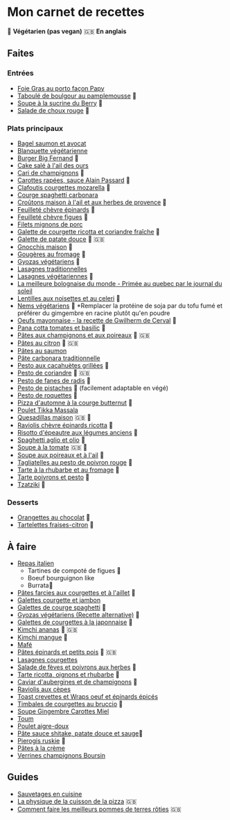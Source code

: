 
# Mon carnet de recettes

:carrot: **Végétarien (pas vegan)**  :gb: **En anglais**

## Faites
### Entrées
- [Foie Gras au porto façon Papy](https://github.com/adrian3d/chef-recipes/blob/master/Recettes/Foie%20gras%20au%20porto%20fa%C3%A7on%20Papy.md)
- [Taboulé de boulgour au pamplemousse](https://www.amandinecooking.com/taboule-de-boulgour-au-pamplemousse.html) :carrot:
- [Soupe à la sucrine du Berry](https://github.com/adrian3d/chef-recipes/blob/master/Recettes/Soupe%20%C3%A0%20la%20sucrine%20du%20Berry.md) :carrot:
- [Salade de choux rouge](https://www.youtube.com/watch?v=r3Gd2CNBmxk&list=PLTuTOLdBdcWEYV0Lo_UtOZVg3x-7Cd2FP&index=12) :carrot:

### Plats principaux
- [Bagel saumon et avocat](https://plaisiretequilibre.wordpress.com/2015/03/04/bagels-saumon-fume-avocat-et-sauce-ciboulette-bataille-food-21/)
- [Blanquette végétarienne](https://www.youtube.com/watch?v=gMnfNY_9kiw)
- [Burger Big Fernand](https://www.mangoandsalt.com/2015/11/06/portobello-burger-gourmet-vegetarien/) :carrot:
- [Cake salé à l'ail des ours](https://www.lacuisinedebernard.com/2021/04/cake-sale-a-lail-des-ours.html)
- [Cari de champignons](https://saveursetexperiences.blogspot.com/2017/07/cari-de-champignons-frais-la-creme-de.html) :carrot:
- [Carottes rapées, sauce Alain Passard](https://www.youtube.com/watch?v=dF0EkGoadtE) :carrot:
- [Clafoutis courgettes mozarella](https://piao.fr/2020/06/clafoutis-de-courgettes-mozzarella/) :carrot:
- [Courge spaghetti carbonara](https://github.com/adrian3d/chef-recipes/blob/master/Recettes/Courge%20spaghetti%20carbonara.md)
- [Croûtons maison à l'ail et aux herbes de provence](https://dubiodansmonbento.com/croutons-maison-a-lail-et-aux-herbes-de-provence/) :carrot:
- [Feuilleté chèvre épinards](https://youtu.be/Uz4iZm4nDPE) :carrot:
- [Feuilleté chèvre figues](https://www.mangoandsalt.com/2019/09/19/feuilletes-chevre-affine-figue-fraiche-miel-de-foret/) :carrot:
- [Filets mignons de porc](https://github.com/adrian3d/chef-recipes/blob/master/Recettes/Filets%20mignon%20de%20porc.md)
- [Galette de courgette ricotta et coriandre fraîche](https://www.lacuisinedujardin.com/recette/galettes-de-courgette-ricotta-et-coriandre-fraiche) :carrot:
- [Galette de patate douce](https://thehappypear.ie/recipes/sweet-potato-fritter/) :carrot: :gb:
- [Gnocchis maison](https://www.cuisineaz.com/recettes/gnocchi-maison-56561.aspx) :carrot:
- [Gougères au fromage](https://youtu.be/jiNsg9XqrrM) :carrot:
- [Gyozas végétariens](https://youcookcuisine.com/recette/gyozas-vegetariens/) :carrot:
- [Lasagnes traditionnelles](https://www.facebook.com/watch/?v=802559823575740)
- [Lasagnes végétariennes](https://twitter.com/EvpokPadding/status/1142034982359228423) :carrot:
- [La meilleure bolognaise du monde - Primée au quebec par le journal du soleil](http://marieestdanssonassiette.blogspot.com/2013/08/sauce-bolognaise-primee-la-meilleure-au.html)
- [Lentilles aux noisettes et au celeri](https://www.laurentmariotte.com/creme-de-lentilles-celeri-et-noisettes/) :carrot:
- [Nems végétariens](https://www.cuisineaz.com/recettes/nems-vegetariens-101320.aspx) :carrot: *Remplacer la protéine de soja par du tofu fumé et préférer du gimgembre en racine plutôt qu'en poudre
- [Oeufs mayonnaise - la recette de Gwilherm de Cerval](https://www.lemonde.fr/les-recettes-du-monde/article/2020/03/06/l-uf-mayonnaise-la-recette-de-gwilherm-de-cerval_6032062_5324493.html) :carrot:
- [Pana cotta tomates et basilic](https://piao.fr/2020/07/une-recette-coloree-et-fraiche-pour-lete-panna-cotta-tomates-basilic/) :carrot:
- [Pâtes aux champignons et aux poireaux](https://youtu.be/H6r65SHkpVs?t=507) 🥕 :gb:
- [Pâtes au citron](https://prettysimplesweet.com/lemon-cilantro-pasta/) :carrot: :gb:
- [Pâtes au saumon](https://youtu.be/z8Yrwb-05Uc)
- [Pâte carbonara traditionnelle](https://youtu.be/99mmYGh7cZ8?t=282)
- [Pesto aux cacahuètes grillées](https://www.marieclaire.fr/cuisine/pates-au-pesto,1194401.asp) :carrot:
- [Pesto de coriandre](https://www.taste.com.au/recipes/coriander-pesto/775c1052-59c9-4121-b605-3f14335747fd) :carrot: :gb:
- [Pesto de fanes de radis](https://www.marmiton.org/recettes/recette_pesto-aux-fanes-de-radis_309981.aspx) :carrot:
- [Pesto de pistaches](https://www.youtube.com/watch?v=pR21oXmG3eI) :carrot: (facilement adaptable en végé)
- [Pesto de roquettes](https://youtu.be/AfVdtItAP_g) :carrot:
- [Pizza d'automne à la courge butternut](https://marinmamacooks.com/2015/11/fall-roasted-vegetable-pizza/) :carrot:
- [Poulet Tikka Massala](https://cuisine-addict.com/poulet-tikka-masala/)
- [Quesadillas maison](https://www.youtube.com/watch?v=ILb86PTrY28) :gb: :carrot:
- [Raviolis chèvre épinards ricotta](https://cahierdegourmandises.fr/raviolis-epinards-ricotta/) :carrot:
- [Risotto d'épeautre aux légumes anciens](https://www.cuisineaz.com/recettes/risotto-d-epeautre-aux-legumes-anciens-et-noisettes-95563.aspx) :carrot:
- [Spaghetti aglio et olio](https://www.mesinspirationsculinaires.com/article-spaghetti-aglio-e-olio-pates-a-lail-et-huile-dolive.html) :carrot:
- [Soupe à la tomate](https://www.youtube.com/watch?v=7BOOIqW9BQ4) :gb: :carrot:
- [Soupe aux poireaux et à l'ail](http://www.lesfoodies.com/val53/recette/soupe-tomates-poireaux-a-lail) :carrot:
- [Tagliatelles au pesto de poivron rouge](https://fr.chatelaine.com/recettes/pates-2/tagliatelles-au-pesto-de-poivron-rouge/) :carrot:
- [Tarte à la rhubarbe et au fromage](https://chicfrigosansfric.com/recettes/cuisiner-rhubarbe-autrement) :carrot:
- [Tarte poivrons et pesto](http://www.lesfoodies.com/titelul/recette/tarte-poivrons-pesto) :carrot:
- [Tzatziki](https://www.papillesetpupilles.fr/2020/06/le-tzatziki-de-cyril-lignac.html/) :carrot:

### Desserts
- [Orangettes au chocolat](https://www.lemonde.fr/les-recettes-du-monde/article/2019/04/05/les-orangettes-au-chocolat-la-recette-facile-d-anne-xiradakis_5446261_5324493.html) :carrot:
- [Tartelettes fraises-citron](https://github.com/adrian3d/chef-recipes/blob/master/Recettes/Tartelettes%20fraises-citron.md) :carrot:

## À faire
- [Repas italien](https://www.youtube.com/watch?v=l5F9WfVRluM)
	- Tartines de compoté de figues 🥕
	- Boeuf bourguignon like
	- Burrata🥕
- [Pâtes farcies aux courgettes et à l'aillet](https://mamscook.com/2016/04/22/pates-farcies-aux-courgettes-et-a-laillet/) :carrot:
- [Galettes courgette et jambon](https://magazine.laruchequiditoui.fr/legumologie/pique-nique-galettes-courgettes/)
- [Galettes de courge spaghetti](https://www.ptitchef.com/recettes/entree/galettes-de-courge-spaghetti-aux-oignons-et-fromage-fid-553177) :carrot:
- [Gyozas végétariens (Recette alternative)](https://biancazapatka.com/en/vegetable-dumplings-vegan-gyoza/) :carrot:
- [Galettes de courgettes à la japonnaise](https://magazine.laruchequiditoui.fr/legumologie/courgette-a-toutes-sauces/galettes-de-courgettes-a-japonaise/) :carrot:
- [Kimchi ananas](https://insaneinthebrine.com/pineapple-kimchi-hotsauce/) :carrot: :gb:
- [Kimchi mangue](https://www.elle.fr/Elle-a-Table/Recettes-de-cuisine/Kimchi-de-mangue-3152044) :carrot:
- [Mafé](https://www.youtube.com/watch?v=9uDte-pIZ48)
- [Pâtes épinards et petits pois](https://www.youtube.com/watch?v=hsmEEXHrzBg) :carrot: :gb:
- [Lasagnes courgettes](https://piao.fr/2020/09/la-recette-du-jour-lasagnes-de-courgettes/)
- [Salade de fèves et poivrons aux herbes](https://www.papillesetpupilles.fr/2010/05/salade-de-feves-et-poivrons-aux-herbes.html/) :carrot:
- [Tarte ricotta, oignons et rhubarbe](https://magazine.laruchequiditoui.fr/la-rhubarbe-a-pile-ou-face/) :carrot:
- [Caviar d'aubergines et de champignons](https://cuisine.land/les-recettes-favotites-de-basanda-and-mummy/8008-recette-caviar-d-aubergine-aux-champignons.html) :carrot:
- [Raviolis aux cèpes](https://www.cuisineactuelle.fr/recettes/raviolis-aux-cepes-sauce-foie-gras-198907)
- [Toast crevettes et Wraps oeuf et épinards épicés](https://www.youtube.com/watch?v=0KAS_d2vQLU)
- [Timbales de courgettes au bruccio](https://www.facebook.com/Solembio45/photos/a.667718136653392/4064787506946421/) :carrot:
- [Soupe Gingembre Carottes Miel](https://chefsimon.com/gourmets/radisrose/recettes/soupe-de-carotte-miel-gingembre)
- [Toum](https://www.youtube.com/watch?v=zTw6-q2TrdY)
- [Poulet aigre-doux](https://cuisine.journaldesfemmes.fr/recette/318040-poulet-a-l-ananas-sauce-aigre-douce)
- [Pâte sauce shitake, patate douce et sauge](https://www.elle.fr/Elle-a-Table/Recettes-de-cuisine/Pates-aux-shiitakes-patate-douce-et-sauge-3729199):carrot:
- [Pierogis ruskie](https://lesdelicesdanais.net/2016/01/06/les-recettes-de-ma-grand-mere-les-pierogis-ruskie/) :carrot:
- [Pâtes à la crème](https://www.femina.fr/article/julie-andrieu-devoile-la-recette-de-sa-sauce-magique-pour-des-pates-incroyablement-gourmandes)
- [Verrines champignons Boursin](http://moi-gourmande.blogspot.com/2016/12/veloute-de-champignons-au-boursin.html?m=1)

## Guides
- [Sauvetages en cuisine](https://magazine.laruchequiditoui.fr/sauvetages-en-cuisine/)
- [La physique de la cuisson de la pizza](https://arxiv.org/ftp/arxiv/papers/1806/1806.08790.pdf) :gb:
- [Comment faire les meilleurs pommes de terres rôties](https://www.seriouseats.com/the-food-lab-the-best-roast-potatoes-ever) :gb:
<!--stackedit_data:
eyJoaXN0b3J5IjpbMTk3MzUyODEwOSwtMTUxNTc0NjI1LC0xMT
g1NDUyOTczLC0xMDQxODA3MTEsLTM4MzA1NTM2MSwtMTk0Njk4
NDk5MSwyMDUyMjUzMTM0LC0xMTcxMTE3NjUxLDE1MjQ2MTc4Ni
w2MjAyMTEzNiwxMDI1NzUxNDIzLC0xOTAyOTg4NTU3LDEwODgx
NzM0OTcsNjU1MTY3MDY2LDE4MzkwNTI0NTgsLTExMTAzMzk5Nz
csLTE3OTMxNzMxMTQsMTE1NzcyOTA1MiwxMzUzMTMzMzgxLDk1
NzY0NjBdfQ==
-->